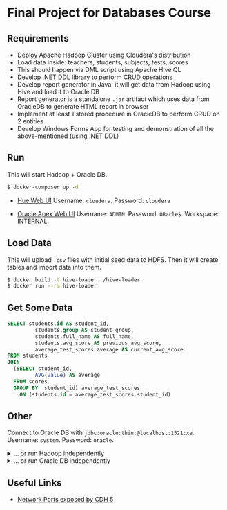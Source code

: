 # Final Project for Databases Course

## Requirements

* Deploy Apache Hadoop Cluster using Cloudera's distribution
* Load data inside: teachers, students, subjects, tests, scores
* This should happen via DML script using Apache Hive QL
* Develop .NET DDL library to perform CRUD operations
* Develop report generator in Java: it will get data from Hadoop using Hive and load it to Oracle DB
* Report generator is a standalone `.jar` artifact which uses data from OracleDB to generate HTML report in browser
* Implement at least 1 stored procedure in OracleDB to perform CRUD on 2 entities
* Develop Windows Forms App for testing and demonstration of all the above-mentioned (using .NET DDL)

## Run

This will start Hadoop + Oracle DB.

```sh
$ docker-composer up -d
```

* [Hue Web UI](http://localhost:8888/) Username: `cloudera`. Password: `cloudera`

* [Oracle Apex Web UI](http://localhost:8080/apex) Username: `ADMIN`. Password: `0Racle$`. Workspace: INTERNAL.

## Load Data

This will upload `.csv` files with initial seed data to HDFS. Then it will create tables and import data into them.

```sh
$ docker build -t hive-loader ./hive-loader
$ docker run --rm hive-loader
```

## Get Some Data

```sql
SELECT students.id AS student_id,
         students.group AS student_group,
         students.full_name AS full_name,
         students.avg_score AS previous_avg_score,
         average_test_scores.average AS current_avg_score
FROM students
JOIN
  (SELECT student_id,
         AVG(value) AS average
  FROM scores
  GROUP BY  student_id) average_test_scores
    ON (students.id = average_test_scores.student_id)
```

## Other

Connect to Oracle DB with `jdbc:oracle:thin:@localhost:1521:xe`. Username: `system`. Password: `oracle`.

<details>
 <summary>... or run Hadoop independently</summary>

    $ docker run \
        --hostname=quickstart.cloudera \
        --privileged=true -it \
        -p 8888:8888 \
        -p 10000:10000 \
        -p 9083:9083 \
        cloudera/quickstart \
        /usr/bin/docker-quickstart

</details>

<details>
 <summary>... or run Oracle DB independently</summary>

    $ docker run -d \
        -p 8080:8080 \
        -p 1521:1521 \
        -v `pwd`/oracle:/u01/app/oracle \
        sath89/oracle-12c

</details>


## Useful Links

* [Network Ports exposed by CDH 5](https://www.cloudera.com/documentation/enterprise/5-2-x/topics/cdh_ig_ports_cdh5.html)
